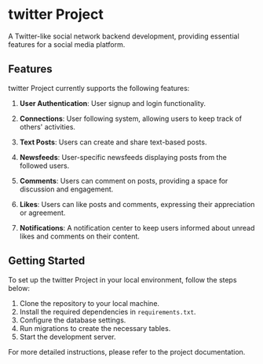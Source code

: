 # twitter Project

A Twitter-like social network backend development, providing essential features for a social media platform.

## Features

twitter Project currently supports the following features:

1. **User Authentication**: User signup and login functionality.

2. **Connections**: User following system, allowing users to keep track of others' activities.

3. **Text Posts**: Users can create and share text-based posts.

4. **Newsfeeds**: User-specific newsfeeds displaying posts from the followed users.

5. **Comments**: Users can comment on posts, providing a space for discussion and engagement.

6. **Likes**: Users can like posts and comments, expressing their appreciation or agreement.

7. **Notifications**: A notification center to keep users informed about unread likes and comments on their content.

## Getting Started

To set up the twitter Project in your local environment, follow the steps below:

1. Clone the repository to your local machine.
2. Install the required dependencies in `requirements.txt`.
3. Configure the database settings.
4. Run migrations to create the necessary tables.
5. Start the development server.

For more detailed instructions, please refer to the project documentation.